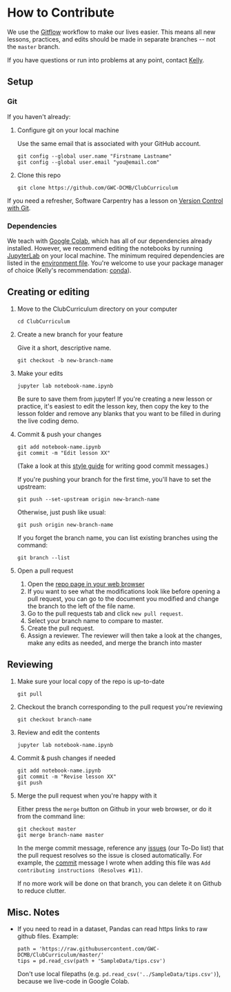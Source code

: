 # How to Contribute

We use the [Gitflow](https://www.atlassian.com/git/tutorials/comparing-workflows/gitflow-workflow) workflow to make our lives easier. This means all new lessons, practices, and edits should be made in separate branches -- not the `master` branch.

If you have questions or run into problems at any point, contact [Kelly](mailto:sovacool@umich.edu).

## Setup

### Git

If you haven't already:

1. Configure git on your local machine

    Use the same email that is associated with your GitHub account.
    ```
    git config --global user.name "Firstname Lastname"
    git config --global user.email "you@email.com"
    ```

1. Clone this repo
    ```
    git clone https://github.com/GWC-DCMB/ClubCurriculum
    ```

If you need a refresher, Software Carpentry has a lesson on [Version Control with Git](http://swcarpentry.github.io/git-novice/).

### Dependencies

We teach with [Google Colab](https://colab.research.google.com), which has all of our dependencies already installed. 
However, we recommend editing the notebooks by running [JupyterLab](https://jupyterlab.readthedocs.io/en/stable/) on your local machine. 
The minimum required dependencies are listed in the [environment file](environment.yml). 
You're welcome to use your package manager of choice (Kelly's recommendation: [conda](https://docs.conda.io/en/latest/miniconda.html)).

## Creating or editing

1. Move to the ClubCurriculum directory on your computer

    ```
    cd ClubCurriculum
    ```

1. Create a new branch for your feature
    
    Give it a short, descriptive name.
    ```
    git checkout -b new-branch-name
    ```

1. Make your edits
    ```
    jupyter lab notebook-name.ipynb
    ```
    Be sure to save them from jupyter!
    If you're creating a new lesson or practice, it's easiest to edit the lesson key, 
    then copy the key to the lesson folder and remove any blanks that you want to be filled in during the live coding demo.

1. Commit & push your changes
    ```
    git add notebook-name.ipynb
    git commit -m "Edit lesson XX"
    ```
    (Take a look at this [style guide](https://chris.beams.io/posts/git-commit/) for writing good commit messages.)
    
    If you're pushing your branch for the first time, you'll have to set the upstream:
    ```
    git push --set-upstream origin new-branch-name
    ```

    Otherwise, just push like usual:
    ```
    git push origin new-branch-name
    ```

    If you forget the branch name, you can list existing branches using the command:
    ```
    git branch --list
    ```

1. Open a pull request
    1. Open the [repo page in your web browser](https://github.com/GWC-DCMB/ClubCurriculum)
    1. If you want to see what the modifications look like before opening a pull request, you can go to the document you modified and change the branch to the left of the file name. 
    1. Go to the pull requests tab and click `new pull request`.
    1. Select your branch name to compare to master.
    1. Create the pull request.
    1. Assign a reviewer.
    The reviewer will then take a look at the changes, make any edits as needed, and merge the branch into master

## Reviewing

1. Make sure your local copy of the repo is up-to-date
    ```
    git pull
    ```
1. Checkout the branch corresponding to the pull request you're reviewing
    ```
    git checkout branch-name
    ```
1. Review and edit the contents
    ```
    jupyter lab notebook-name.ipynb
    ```
1. Commit & push changes if needed
    ```
    git add notebook-name.ipynb
    git commit -m "Revise lesson XX"
    git push
    ```

1. Merge the pull request when you're happy with it

    Either press the `merge` button on Github in your web browser,
    or do it from the command line:
    ```
    git checkout master
    git merge branch-name master
    ```
    In the merge commit message, reference any [issues](https://github.com/GWC-DCMB/ClubCurriculum/issues) (our To-Do list) that the pull request resolves so the issue is closed automatically. 
    For example, the [commit](https://github.com/GWC-DCMB/ClubCurriculum/commit/e871017fc77fe2023f2488d3c18ae4baaee5b03f) message I wrote when adding this file was `Add contributing instructions (Resolves #11)`.
    
    If no more work will be done on that branch, you can delete it on Github to reduce clutter.

## Misc. Notes

- If you need to read in a dataset, Pandas can read https links to raw github files. Example:
    ```
    path = 'https://raw.githubusercontent.com/GWC-DCMB/ClubCurriculum/master/'
    tips = pd.read_csv(path + 'SampleData/tips.csv')
    ```
    Don't use local filepaths (e.g. `pd.read_csv('../SampleData/tips.csv')`), because we live-code in Google Colab.
    
